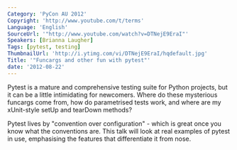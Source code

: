 ```yaml
---
Category: 'PyCon AU 2012'
Copyright: 'http://www.youtube.com/t/terms'
Language: 'English'
SourceUrl: '"http://www.youtube.com/watch?v=DTNejE9EraI"'
Speakers: [Brianna Laugher]
Tags: [pytest, testing]
ThumbnailUrl: 'http://i.ytimg.com/vi/DTNejE9EraI/hqdefault.jpg'
Title: '"Funcargs and other fun with pytest"'
date: '2012-08-22'
---
```

Pytest is a mature and comprehensive testing suite for Python projects, but it
can be a little intimidating for newcomers. Where do these mysterious funcargs
come from, how do parametrised tests work, and where are my xUnit-style setUp
and tearDown methods?

Pytest lives by "convention over configuration" - which is great once you know
what the conventions are. This talk will look at real examples of pytest in
use, emphasising the features that differentiate it from nose.

